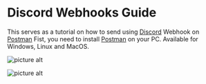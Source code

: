 # Discord Webhooks Guide

This serves as a tutorial on how to send using [Discord](https://discordapp.com) Webhook on [Postman](https://www.getpostman.com)
Fist, you need to install [Postman](https://www.getpostman.com) on your PC. Available for Windows, Linux and MacOS.

![picture alt](https://i.imgur.com/5LQgpb3.jpg"Screenshot")

![picture alt](https://i.imgur.com/PERGcr4.jpg"Screenshot")

